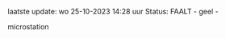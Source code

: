 laatste update: 
wo 25-10-2023 14:28   uur 
Status: FAALT - geel - 
<div class="service Y">microstation</div>